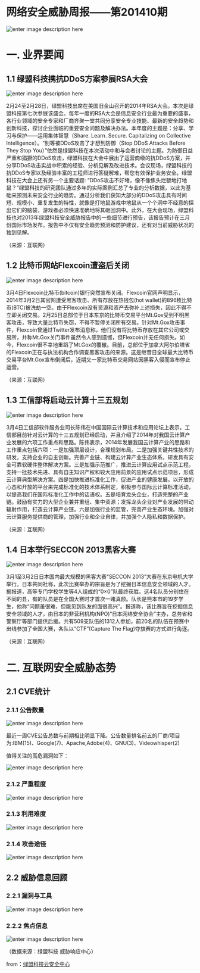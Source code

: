 # 网络安全威胁周报——第201410期

![enter image description here](http://drops.javaweb.org/uploads/images/0bd346f1bcbe155e692a887f14b2031cdeaf6d6b.jpg)

一. 业界要闻
=====

1.1 绿盟科技携抗DDoS方案参展RSA大会
-----------------------

![enter image description here](http://drops.javaweb.org/uploads/images/d8a70f2987171f3d27ffece42caa3797b9dd8536.jpg)

2月24至2月28日，绿盟科技出席在美国旧金山召开的2014年RSA大会。本次是绿盟科技第七次参展该盛会。每年一度的RSA大会是信息安全行业最为重要的盛事，各行业领域的安全专家和厂商齐聚一堂共同分享安全专业技能、最新的安全趋势和创新科技，探讨企业面临的重要安全问题及解决办法。本年度的主题是：分享、学习与保护——运用集体智慧（Share. Learn. Secure. Capitalizing on Collective Intelligence）。“别等被DDoS攻击了才想到防御（Stop DDoS Attacks Before They Stop You）”依然是绿盟科技在本次活动中和与会者讨论的主题。为防御日益严重和猖獗的DDoS攻击，绿盟科技在大会中展出了运营商级的抗DDoS方案，并分享DDoS攻击实战中积累的经验、分析见解及改进技术。会议现场，绿盟科技的抗DDoS专家以及经验丰富的工程师进行答疑解难，帮您有效保护业务安全。绿盟科技在大会上还有另一个主要话题: “DDoS攻击不好堵，像不像焦头烂额地打地鼠？”绿盟科技的研究团队通过多年的实际案例汇总了专业的分析数据，以此为基础来预测未来安全行业的趋势。通过分析我们获知大部分的DDoS攻击具有时间短、规模小、重复发生的特性，就像是打地鼠游戏中地鼠从一个个洞中不经意的探出它们的脑袋，游戏者必须快速准确地将其砸回洞中。此外，在大会现场，绿盟科技也对2013年绿盟科技安全威胁报告中的一些细节进行预告，该报告预计在三月份国际市场发布。报告中不仅有安全趋势预测和防护建议，还有对当前威胁状况的独到见解。

（来源：互联网）

1.2 比特币网站Flexcoin遭盗后关闭
----------------------

![enter image description here](http://drops.javaweb.org/uploads/images/7d107c78e55ef6fdc038063f4ad5e584ee341af8.jpg)

3月4日Flexcoin比特币(bitcoin)银行突然宣布关闭。Flexcoin官网声明显示，2014年3月2日其官网遭受黑客攻击、所有存放在热钱包(hot wallet)的896枚比特币(BTC)被洗劫一空。由于Flexcoin没有资源和资产去弥补上述损失，因此不得不立即关闭交易。2月25日总部位于日本东京的比特币交易平台Mt.Gox受到不明黑客攻击，导致大量比特币失窃，不得不暂停关闭所有交易。针对Mt.Gox攻击事件，Flexcoin曾通过Twitter发布消息称，他们没有将比特币存放在其它公司或交易所，并称Mt.Gox关门事件虽然令人感到遗憾，但Flexcoin并无任何损失。如今，Flexcoin很不幸地重蹈了Mt.Gox的覆辙。目前，总部位于加拿大阿尔伯塔省的Flexcoin正在与执法机构合作调查黑客攻击的来源。这是继昔日全球最大比特币交易平台Mt.Gox宣布倒闭后，近期又一家比特币交易网站因黑客入侵而宣布停止运营。

（来源：互联网）

1.3 工信部将启动云计算十三五规划
------------------

![enter image description here](http://drops.javaweb.org/uploads/images/849346f7879664d62b15d1ad28222b8779ac4251.jpg)

3月4日工信部软件服务业司长陈伟在中国国际云计算技术和应用论坛上表示，工信部目前针对云计算的十三五规划已经启动，并且介绍了2014年对我国云计算产业发展的六项工作重点和思路。陈伟表示，2014年发展我国云计算产业的思路和工作重点包括六项：一是加强顶层设计，合理规划布局。二是加强关键共性技术的研发，支持企业的自主创新。完善产业链、构建云计算产业生态体系，研发具有安全可靠软硬件整体解决方案。三是加强示范推广，推进云计算应用试点示范工程。支持一批技术先进、具有自主知识产权和较大应用前景的应用试点示范项目，形成云计算典型解决方案。四是加快推进标准化工作，促进产业的健康发展。以开放的心态和开放的平台来完成标准化的技术体系制定，积极参与国际云计算标准活动，以提高我们在国际标准化工作中的话语权。五是培育龙头企业，打造完整的产业链。鼓励有实力的大型企业兼并重组、集中资源；发挥龙头企业对产业发展的带动辐射作用，打造云计算产业链。六是加强行业的监管，完善产业生态环境。加强对云计算服务提供商的管理，加强行业和企业自律，并加强个人隐私和数据保护。

（来源：互联网）

1.4 日本举行SECCON 2013黑客大赛
-----------------------

![enter image description here](http://drops.javaweb.org/uploads/images/6a2eab3f94cd053cfd7707c205fd797a33c422ad.jpg)

3月1至3月2日日本国内最大规模的黑客大赛“SECCON 2013”大赛在东京电机大学举行。日本共同社称，此次比赛举办的宗旨是为了挖掘日本信息安全领域的人才。据报道，高等专门学校学生等4人组成的“0×0”队最终获胜。这4名队员分别住在不同的县，有的队员是在全国大赛时才首次一睹真颜。队长是熊本市的19岁学生，他称“问题虽很难，但能见到队友的面很高兴”。报道称，该比赛旨在挖掘信息安全领域的人才，由日本的非营利机构(NPO)“日本网络安全协会”主办，总务省和警察厅等部门提供后援。共有509支队伍的1312人参加，前20名的队伍在预赛中出线参加了全国大赛，各队以“CTF”(Capture The Flag)夺旗赛的方式进行角逐。

（来源：互联网）  

二. 互联网安全威胁态势
=====

2.1 CVE统计
---------

### 2.1.1 公告数量

![enter image description here](http://drops.javaweb.org/uploads/images/0b530ea18e2811f1efe6fcd880ca4c0f3a357f4d.jpg)

最近一周CVE公告总数与前期相比明显下降。公告数量排名前五的厂商/项目为:IBM(15)、Google(7)、Apache,Adobe(4)、GNU(3)、Videowhisper(2)

值得关注的高危漏洞如下：

![enter image description here](http://drops.javaweb.org/uploads/images/6e307e82559596bba8d7d3e95f1f75d9e5fa74a8.jpg)

### 2.1.2 严重程度

![enter image description here](http://drops.javaweb.org/uploads/images/d90d9d6d1d184e7a378ad4192b898dae67024186.jpg)

### 2.1.3 利用难度

![enter image description here](http://drops.javaweb.org/uploads/images/04fc807e2dafe29852618466170daf948a471c7e.jpg)

### 2.1.4 攻击途径

![enter image description here](http://drops.javaweb.org/uploads/images/3c02dbe7d09808b592a608989663a85a71c22982.jpg)

2.2 威胁信息回顾
----------

### 2.2.1 漏洞与工具

![enter image description here](http://drops.javaweb.org/uploads/images/6c1776006881578a745e341c2bce413cdbbb664b.jpg)

### 2.2.2 焦点信息

![enter image description here](http://drops.javaweb.org/uploads/images/30bed4e751492db063af32c61d5e662afa9aa115.jpg)

（数据来源：绿盟科技 威胁响应中心）

from：[绿盟科技云安全中心](https://portal.nsfocus.com/)